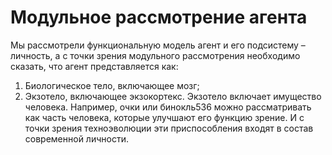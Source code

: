 # Модульное рассмотрение агента

Мы рассмотрели функциональную модель агент и его подсистему – личность, а с точки зрения модульного рассмотрения необходимо сказать, что агент представляется как:
1. Биологическое тело, включающее мозг;
2. Экзотело, включающее экзокортекс.
Экзотело включает имущество человека. Например, очки или бинокль536 можно рассматривать как часть человека, которые улучшают его функцию зрение. И с точки зрения техноэволюции эти приспособления входят в состав современной личности.
